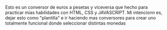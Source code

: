 Esto es un conversor de euros a pesetas y viceversa que hecho para practicar mias habilidades con HTML, CSS y JAVASCRIPT.
Mi intencionn es, dejar esto como "plantilla" e ir haciendo mas conversores para crear uno totalmente funcional donde seleccionar distintas monedas
